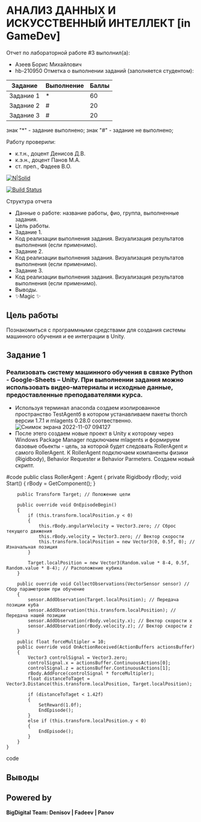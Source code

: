 # АНАЛИЗ ДАННЫХ И ИСКУССТВЕННЫЙ ИНТЕЛЛЕКТ [in GameDev]
Отчет по лабораторной работе #3 выполнил(а):
- Азеев Борис Михайлович
- hb-210950
Отметка о выполнении заданий (заполняется студентом):

| Задание | Выполнение | Баллы |
| ------ | ------ | ------ |
| Задание 1 | * | 60 |
| Задание 2 | # | 20 |
| Задание 3 | # | 20 |

знак "*" - задание выполнено; знак "#" - задание не выполнено;

Работу проверили:
- к.т.н., доцент Денисов Д.В.
- к.э.н., доцент Панов М.А.
- ст. преп., Фадеев В.О.

[![N|Solid](https://cldup.com/dTxpPi9lDf.thumb.png)](https://nodesource.com/products/nsolid)

[![Build Status](https://travis-ci.org/joemccann/dillinger.svg?branch=master)](https://travis-ci.org/joemccann/dillinger)

Структура отчета

- Данные о работе: название работы, фио, группа, выполненные задания.
- Цель работы.
- Задание 1.
- Код реализации выполнения задания. Визуализация результатов выполнения (если применимо).
- Задание 2.
- Код реализации выполнения задания. Визуализация результатов выполнения (если применимо).
- Задание 3.
- Код реализации выполнения задания. Визуализация результатов выполнения (если применимо).
- Выводы.
- ✨Magic ✨

## Цель работы
Познакомиться с программными средствами для создания системы машинного обучения и ее интеграции в Unity.

## Задание 1
### Реализовать систему машинного обучения в связке Python - Google-Sheets – Unity. При выполнении задания можно использовать видео-материалы и исходные данные, предоставленные преподавателями курса.
- Используя терминал anaconda создаем изолированное пространство TestAgentб в котором устанавливаем пакеты thorch версии 1.7.1 и mlagents 0.28.0 соотвественно.
![Снимок экрана 2022-11-07 094127](https://user-images.githubusercontent.com/114149527/200232737-a025528c-fd02-4ac5-a30f-df8344945740.png)
- После этего создаем новые проект в Unity к которому через Windows Package Manager подключаем mlagents и формируем базовые обьекты - цель, за которой будет следовать RollerAgent и самого RollerAgent. К RollerAgent подключаем компаненты физики (Rigidbody), Behavior Requester и Behavior Parmeters. Создаем новый скрипт.
 
#code
    public class RollerAgent : Agent
    {
        private Rigidbody rBody;
        void Start()
        {
            rBody = GetComponent<Rigidbody>();
        }

        public Transform Target; // Положение цели

        public override void OnEpisodeBegin()
        {
            if (this.transform.localPosition.y < 0)
            {
                this.rBody.angularVelocity = Vector3.zero; // Сброс текущего движения
                this.rBody.velocity = Vector3.zero; // Вектор скорости
                this.transform.localPosition = new Vector3(0, 0.5f, 0); // Изначальная позиция
            }

            Target.localPosition = new Vector3(Random.value * 8-4, 0.5f, Random.value * 8-4); // Расположение кубика
        }

        public override void CollectObservations(VectorSensor sensor) // Сбор параметровм при обучение
        {
            sensor.AddObservation(Target.localPosition); // Передача позиции куба
            sensor.AddObservation(this.transform.localPosition); // Передача нашей позиции
            sensor.AddObservation(rBody.velocity.x); // Вектор скорости x
            sensor.AddObservation(rBody.velocity.z); // Вектор скорости z
        }

        public float forceMultipler = 10;
        public override void OnActionReceived(ActionBuffers actionsBuffer)
        {
            Vector3 controlSignal = Vector3.zero;
            controlSignal.x = actionsBuffer.ContinuousActions[0];
            controlSignal.z = actionsBuffer.ContinuousActions[1];
            rBody.AddForce(controlSignal * forceMultipler);
            float distanceToTaget = Vector3.Distance(this.transform.localPosition, Target.localPosition);

            if (distanceToTaget < 1.42f)
            {
                SetReward(1.0f);
                EndEpisode();
            }
            else if (this.transform.localPosition.y < 0)
            {
                EndEpisode();
            }
        }
    }
code
## Выводы


## Powered by

**BigDigital Team: Denisov | Fadeev | Panov**
